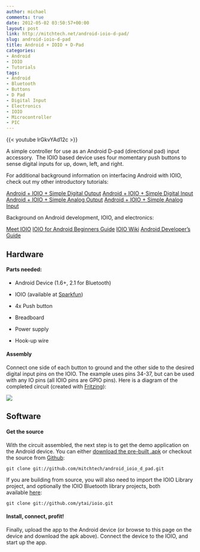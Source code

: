 ```yaml
---
author: michael
comments: true
date: 2012-05-02 03:50:57+00:00
layout: post
link: http://mitchtech.net/android-ioio-d-pad/
slug: android-ioio-d-pad
title: Android + IOIO + D-Pad
categories:
- Android
- IOIO
- Tutorials
tags:
- Android
- Bluetooth
- Buttons
- D Pad
- Digital Input
- Electronics
- IOIO
- Microcontroller
- PIC
---
```


{{< youtube lrGkvYAd12c >}}

A simple controller for use as an Android D-pad (directional pad) input accessory.  The IOIO based device uses four momentary push buttons to sense digital inputs for up, down, left, and right.

For additional background information on interfacing Android with IOIO, check out my other introductory tutorials:

[Android + IOIO + Simple Digital Output](http://mitchtech.net/android-ioio-simple-digital-output/)
[Android + IOIO + Simple Digital Input](http://mitchtech.net/android-ioio-simple-digital-input/)
[Android + IOIO + Simple Analog Output](http://mitchtech.net/android-ioio-simple-analog-output/)
[Android + IOIO + Simple Analog Input](http://mitchtech.net/android-ioio-simple-analog-input/)

Background on Android development, IOIO, and electronics:

[Meet IOIO](http://ytai-mer.blogspot.com/2011/04/meet-ioio-io-for-android.html)
[IOIO for Android Beginners Guide](http://www.sparkfun.com/tutorials/280)
[IOIO Wiki](https://github.com/ytai/ioio/wiki)
[Android Developer’s Guide](http://developer.android.com/guide/index.html)

## Hardware

#### Parts needed:

  * Android Device (1.6+, 2.1 for Bluetooth)

  * IOIO (available at [Sparkfun](http://www.sparkfun.com/products/10748))

  * 4x Push button

  * Breadboard

  * Power supply

  * Hook-up wire

#### Assembly

Connect one side of each button to ground and the other side to the desired digital input pins on the IOIO. The example uses pins 34-37, but can be used with any IO pins (all IOIO pins are GPIO pins). Here is a diagram of the completed circuit (created with [Fritzing](http://fritzing.org/)):

[![](http://mitchtech.net/wp-content/uploads/2012/05/ioio_d_pad.png)](http://mitchtech.net/wp-content/uploads/2012/05/ioio_d_pad.png)

## Software

#### Get the source

With the circuit assembled, the next step is to get the demo application on the Android device. You can either [download the pre-built .apk](http://mitch-tech.appspot.com/ioio/IOIODPad.apk) or checkout the source from [Github](https://github.com/mitchtech/android_ioio_d_dap):

```
git clone git://github.com/mitchtech/android_ioio_d_pad.git
```

If you are building from source, you will also need to import the IOIO Library project, and optionally the IOIO Bluetooth library projects, both available [here](https://github.com/ytai/ioio):

```
git clone git://github.com/ytai/ioio.git
```

#### Install, connect, profit!

Finally, upload the app to the Android device (or browse to this page on the device and download the apk above). Connect the device to the IOIO, and start up the app.

